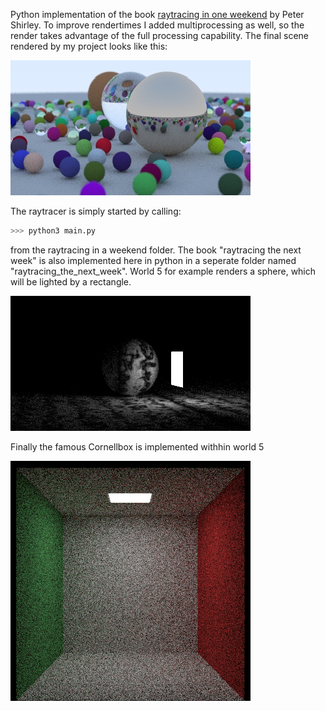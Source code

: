 Python implementation of the book [raytracing in one weekend](https://raytracing.github.io/books/RayTracingInOneWeekend.html) by Peter Shirley. To improve rendertimes I added multiprocessing as well, so the render takes advantage of the full processing capability. The final scene rendered by my project looks like this:

![](https://github.com/mk2510/ray_tracing_project/blob/main/image.jpg)

The raytracer is simply started by calling:

```python
>>> python3 main.py
```
from the raytracing in a weekend folder.
The book "raytracing the next week" is also implemented here in python in a seperate folder named "raytracing_the_next_week". World 5 for example renders a sphere, which will be lighted by a rectangle.

![](https://github.com/mk2510/ray_tracing_project/blob/main/image2.jpg)

Finally the famous Cornellbox is implemented withhin world 5

![](https://github.com/mk2510/ray_tracing_project/blob/main/image3.jpg)
